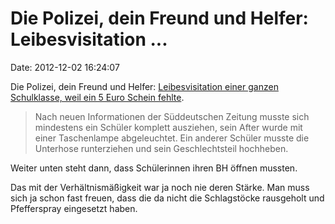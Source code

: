 Die Polizei, dein Freund und Helfer: Leibesvisitation \...
==========================================================

Date: 2012-12-02 16:24:07

Die Polizei, dein Freund und Helfer: [Leibesvisitation einer ganzen
Schulklasse, weil ein 5 Euro Schein
fehlte](http://www.sueddeutsche.de/muenchen/leibesvisitation-bei-schuelern-entbloesst-im-klassenzimmer-1.1538787).

> Nach neuen Informationen der Süddeutschen Zeitung musste sich
> mindestens ein Schüler komplett ausziehen, sein After wurde mit einer
> Taschenlampe abgeleuchtet. Ein anderer Schüler musste die Unterhose
> runterziehen und sein Geschlechtsteil hochheben.

Weiter unten steht dann, dass Schülerinnen ihren BH öffnen mussten.

Das mit der Verhältnismäßigkeit war ja noch nie deren Stärke. Man muss
sich ja schon fast freuen, dass die da nicht die Schlagstöcke rausgeholt
und Pfefferspray eingesetzt haben.
